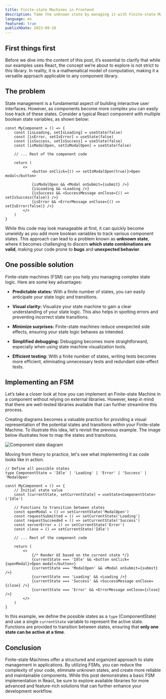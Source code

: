 ```yaml
---
title: Finite-state Machines in Frontend
description: Tame the unknown state by managing it with Finite-state Machines
language: en
featured: true
publishDate: 2023-09-18
---
```


## First things first

Before we dive into the content of this post, it’s essential to clarify that while our examples uses React, the concept we’re about to explore is not strict to this library. In reality, it is a mathematical model of computation, making it a versatile approach applicable to any component library.

## The problem

State management is a fundamental aspect of building interactive user interfaces. However, as components become more complex you can easily lose track of these states. Consider a typical React component with multiple boolean state variables, as shown below:

```tsx
const MyComponent = () => {
	const [isLoading, setIsLoading] = useState(false)
	const [isError, setIsError] = useState(false)
	const [isSuccess, setIsSuccess] = useState(false)
	const [isModalOpen, setIsModalOpen] = useState(false)

	// ... Rest of the component code

	return (
		<>
			<button onClick={() => setIsModalOpen(true)}>Open modal</button>

			{isModalOpen && <Modal onSubmit={submit} />}
			{isLoading && <Loading />}
			{isSuccess && <SuccessMessage onClose={() => setIsSuccess(false)} />}
			{isError && <ErrorMessage onClose={() => setIsError(false)} />}
		</>
	)
}
```

While this code may look manageable at first, it can quickly become unwieldy as you add more boolean variables to track various component states. This approach can lead to a problem known as **unknown state**, where it becomes challenging to discern **which state combinations are valid**, making your code prone to **bugs** and **unexpected behavior**.

## One possible solution

Finite-state machines (FSM) can you help you managing complex state logic. Here are some key advantages:

- **Predictable states:** With a finite number of states, you can easily anticipate your state logic and transitions.

- **Visual clarity:** Visualize your state machine to gain a clear understanding of your state logic. This also helps in spotting errors and preventing incorrect state transitions.

- **Minimize surprises:** Finite-state machines reduce unexpected side effects, ensuring your state logic behaves as intended.

- **Simplified debugging:** Debugging becomes more straightforward, especially when using state machine visualization tools.

- **Efficient testing:** With a finite number of states, writing tests becomes more efficient, eliminating unnecessary tests and redundant side-effect tests.

## Implementing an FSM

Let’s take a closer look at how you can implement an Finite-state Machine in a component without relying on external libraries. However, keep in mind that there are well-tested libraries available that can further streamline this process.

Creating diagrams becomes a valuable practice for providing a visual representation of the potential states and transitions within your Finite-state Machine. To illustrate this idea, let's revisit the previous example. The image below illustrates how to map the states and transitions.

![Component state diagram](@assets/blog/fsm-diagram.png)

Moving from theory to practice, let's see what implementing it as code looks like in action.

```tsx
// Define all possible states
type ComponentState = 'Idle' | 'Loading' | 'Error' | 'Success' | 'ModalOpen'

const MyComponent = () => {
	// Initial state value
	const [currentState, setCurrentState] = useState<ComponentState>('Idle')

	// Functions to transition between states
	const openModal = () => setCurrentState('ModalOpen')
	const requestSubmitted = () => setCurrentState('Loading')
	const requestSucceeded = () => setCurrentState('Success')
	const serverError = () => setCurrentState('Error')
	const close = () => setCurrentState('Idle')

	// ... Rest of the component code

	return (
		<>
			{/* Render UI based on the current state */}
			{currentState === 'Idle' && <button onClick={openModal}>Open modal</button>}
			{currentState === 'ModalOpen' && <Modal onSubmit={submit} />}
			{currentState === 'Loading' && <Loading />}
			{currentState === 'Success' && <SuccessMessage onClose={close} />}
			{currentState === 'Error' && <ErrorMessage onClose={close} />}
		</>
	)
}
```

In this example, we define the possible states as a `type` (ComponentState) and use a single `currentState` variable to represent the active state. Functions are provided to transition between states, ensuring that **only one state can be active at a time**.

## Conclusion

Finite-state Machines offer a structured and organized approach to state management in applications. By utilizing FSMs, you can reduce the complexity of your code, eliminate unknown states, and create more reliable and maintainable components. While this post demonstrates a basic FSM implementation in React, be sure to explore available libraries for more advanced and feature-rich solutions that can further enhance your development workflow.
